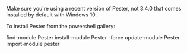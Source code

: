 Make sure you're using a recent version of Pester, not 3.4.0 that comes installed by default with Windows 10.

To install Pester from the powershell gallery:

find-module Pester
install-module Pester -force
update-module Pester
import-module pester